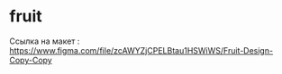 # fruit 
Ссылка на макет : https://www.figma.com/file/zcAWYZjCPELBtau1HSWiWS/Fruit-Design-Copy-Copy
